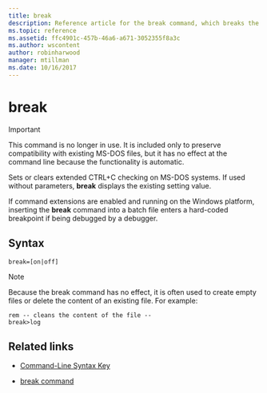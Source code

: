 ```yaml
---
title: break
description: Reference article for the break command, which breaks the mirrored volume with focus into two simple volumes.
ms.topic: reference
ms.assetid: ffc4901c-457b-46a6-a671-3052355f8a3c
ms.author: wscontent
author: robinharwood
manager: mtillman
ms.date: 10/16/2017
---
```


# break

> [!IMPORTANT]
> This command is no longer in use. It is included only to preserve compatibility with existing MS-DOS files, but it has no effect at the command line because the functionality is automatic.

Sets or clears extended CTRL+C checking on MS-DOS systems. If used without parameters, **break** displays the existing setting value.

If command extensions are enabled and running on the Windows platform, inserting the **break** command into a batch file enters a hard-coded breakpoint if being debugged by a debugger.

## Syntax

```
break=[on|off]
```

> [!NOTE]
> Because the break command has no effect, it is often used to create empty files or delete the content of an existing file. For example:

```
rem -- cleans the content of the file --
break>log
```

## Related links

- [Command-Line Syntax Key](command-line-syntax-key.md)

- [break command](break.md)
